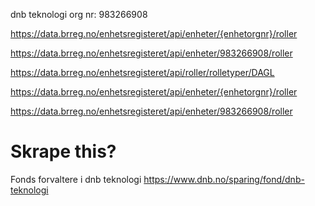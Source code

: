 dnb teknologi org nr: 983266908

https://data.brreg.no/enhetsregisteret/api/enheter/{enhetorgnr}/roller


https://data.brreg.no/enhetsregisteret/api/enheter/983266908/roller


https://data.brreg.no/enhetsregisteret/api/roller/rolletyper/DAGL

https://data.brreg.no/enhetsregisteret/api/enheter/{enhetorgnr}/roller

https://data.brreg.no/enhetsregisteret/api/enheter/983266908/roller



# Skrape this?
Fonds forvaltere i dnb teknologi
https://www.dnb.no/sparing/fond/dnb-teknologi